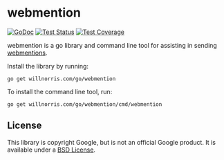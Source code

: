 # webmention

[![GoDoc](https://img.shields.io/static/v1?label=godoc&message=reference&color=blue)](https://pkg.go.dev/willnorris.com/go/webmention)
[![Test Status](https://github.com/willnorris/webmention/workflows/tests/badge.svg)](https://github.com/willnorris/webmention/actions?query=workflow%3Atests)
[![Test Coverage](https://codecov.io/gh/willnorris/webmention/branch/master/graph/badge.svg)](https://codecov.io/gh/willnorris/webmention)

webmention is a go library and command line tool for assisting in sending
[webmentions](http://indiewebcamp.com/Webmention).

Install the library by running:

    go get willnorris.com/go/webmention

To install the command line tool, run:

    go get willnorris.com/go/webmention/cmd/webmention

## License

This library is copyright Google, but is not an official Google product.  It is
available under a [BSD License][].

[BSD License]: LICENSE
